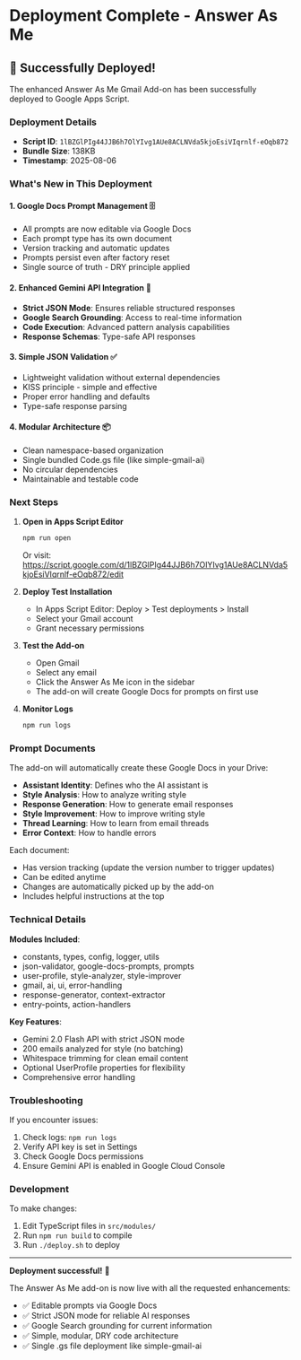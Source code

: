 # Deployment Complete - Answer As Me

## 🎉 Successfully Deployed!

The enhanced Answer As Me Gmail Add-on has been successfully deployed to Google Apps Script.

### Deployment Details
- **Script ID**: `1lBZGlPIg44JJB6h7OlYIvg1AUe8ACLNVda5kjoEsiVIqrnlf-eOqb872`
- **Bundle Size**: 138KB
- **Timestamp**: 2025-08-06

### What's New in This Deployment

#### 1. **Google Docs Prompt Management** 🗄️
- All prompts are now editable via Google Docs
- Each prompt type has its own document
- Version tracking and automatic updates
- Prompts persist even after factory reset
- Single source of truth - DRY principle applied

#### 2. **Enhanced Gemini API Integration** 🤖
- **Strict JSON Mode**: Ensures reliable structured responses
- **Google Search Grounding**: Access to real-time information
- **Code Execution**: Advanced pattern analysis capabilities
- **Response Schemas**: Type-safe API responses

#### 3. **Simple JSON Validation** ✅
- Lightweight validation without external dependencies
- KISS principle - simple and effective
- Proper error handling and defaults
- Type-safe response parsing

#### 4. **Modular Architecture** 📦
- Clean namespace-based organization
- Single bundled Code.gs file (like simple-gmail-ai)
- No circular dependencies
- Maintainable and testable code

### Next Steps

1. **Open in Apps Script Editor**
   ```bash
   npm run open
   ```
   Or visit: https://script.google.com/d/1lBZGlPIg44JJB6h7OlYIvg1AUe8ACLNVda5kjoEsiVIqrnlf-eOqb872/edit

2. **Deploy Test Installation**
   - In Apps Script Editor: Deploy > Test deployments > Install
   - Select your Gmail account
   - Grant necessary permissions

3. **Test the Add-on**
   - Open Gmail
   - Select any email
   - Click the Answer As Me icon in the sidebar
   - The add-on will create Google Docs for prompts on first use

4. **Monitor Logs**
   ```bash
   npm run logs
   ```

### Prompt Documents

The add-on will automatically create these Google Docs in your Drive:
- **Assistant Identity**: Defines who the AI assistant is
- **Style Analysis**: How to analyze writing style
- **Response Generation**: How to generate email responses
- **Style Improvement**: How to improve writing style
- **Thread Learning**: How to learn from email threads
- **Error Context**: How to handle errors

Each document:
- Has version tracking (update the version number to trigger updates)
- Can be edited anytime
- Changes are automatically picked up by the add-on
- Includes helpful instructions at the top

### Technical Details

**Modules Included**:
- constants, types, config, logger, utils
- json-validator, google-docs-prompts, prompts
- user-profile, style-analyzer, style-improver
- gmail, ai, ui, error-handling
- response-generator, context-extractor
- entry-points, action-handlers

**Key Features**:
- Gemini 2.0 Flash API with strict JSON mode
- 200 emails analyzed for style (no batching)
- Whitespace trimming for clean email content
- Optional UserProfile properties for flexibility
- Comprehensive error handling

### Troubleshooting

If you encounter issues:
1. Check logs: `npm run logs`
2. Verify API key is set in Settings
3. Check Google Docs permissions
4. Ensure Gemini API is enabled in Google Cloud Console

### Development

To make changes:
1. Edit TypeScript files in `src/modules/`
2. Run `npm run build` to compile
3. Run `./deploy.sh` to deploy

---

**Deployment successful!** 🚀

The Answer As Me add-on is now live with all the requested enhancements:
- ✅ Editable prompts via Google Docs
- ✅ Strict JSON mode for reliable AI responses
- ✅ Google Search grounding for current information
- ✅ Simple, modular, DRY code architecture
- ✅ Single .gs file deployment like simple-gmail-ai